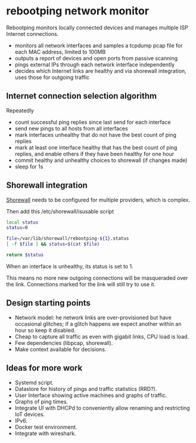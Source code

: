 # rebootping network monitor

Rebootping monitors locally connected devices and manages multiple ISP Internet connections.

- monitors all network interfaces and samples a tcpdump pcap file for each MAC address, limited to 100MB
- outputs a report of devices and open ports from passive scanning
- pings external IPs through each network interface independently
- decides which Internet links are healthy and via shorewall integration, uses those for outgoing traffic

## Internet connection selection algorithm

Repeatedly
- count successful ping replies since last send for each interface
- send new pings to all hosts from all interfaces
- mark interfaces unhealthy that do not have the best count of ping replies
- mark at least one interface healthy that has the best count of ping replies, 
and enable others if they have been healthy for one hour
- commit healthy and unhealthy choices to shorewall (if changes made)
- sleep for 1s

## Shorewall integration

[Shorewall](https://shorewall.org/) needs to be configured for multiple providers, which is complex.

Then add this /etc/shorewall/isusable script

```sh
local status
status=0

file=/var/lib/shorewall/rebootping-${1}.status
[ -f $file ] && status=$(cat $file)

return $status
```

When an interface is unhealthy, its status is set to 1.

This means no more new outgoing connections will be masqueraded over the link. 
Connections marked for the link will still try to use it.

## Design starting points

- Network model: he network links are over-provisioned but have occasional glitches; if a glitch happens we expect
another within an hour so keep it disabled.
- Cheap to capture all traffic as even with gigabit links, CPU load is load.
- Few dependencies (libpcap, shorewall).
- Make context available for decisions.

## Ideas for more work

- Systemd script.
- Datastore for history of pings and traffic statistics (RRD?).
- User Interface showing active machines and graphs of traffic.
- Graphs of ping times.
- Integrate UI with DHCPd to conveniently allow renaming and restricting IoT devices.
- IPv6.
- Docker test environment.
- Integrate with wireshark.
